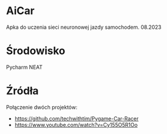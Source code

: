 # AiCar
Apka do uczenia sieci neuronowej jazdy samochodem. 08.2023
# Środowisko
Pycharm
NEAT
# Źródła
Połączenie dwóch projektów:
- https://github.com/techwithtim/Pygame-Car-Racer
- https://www.youtube.com/watch?v=Cy155O5R1Oo

